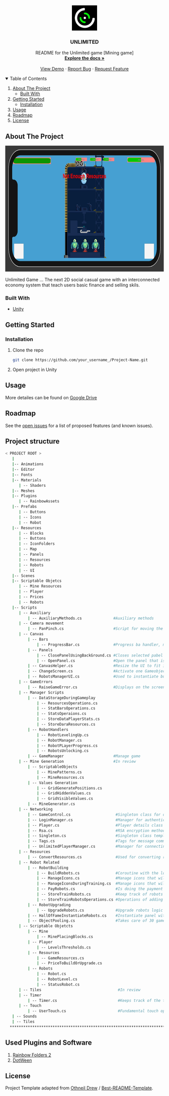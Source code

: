 <!-- PROJECT LOGO -->
<br />
<p align="center">
  <a href="https://github.com/target-software/Unlimited-Game-MiningGame">
    <img src="images/logo.png" alt="Logo" width="80" height="80">
  </a>

  <h3 align="center">UNLIMITED </h3>

  <p align="center">
    README for the Unlimited game [Mining game]
    <br />
    <a href="https://github.com/target-software/Unlimited-Game-MiningGame"><strong>Explore the docs »</strong></a>
    <br />
    <br />
    <a href="https://github.com/target-software/Unlimited-Game-MiningGame">View Demo</a>
    ·
    <a href="https://github.com/target-software/Unlimited-Game-MiningGame/issues">Report Bug</a>
    ·
    <a href="https://github.com/target-software/Unlimited-Game-MiningGame/issues">Request Feature</a>
  </p>
</p>



<!-- TABLE OF CONTENTS -->
<details open="open">
  <summary>Table of Contents</summary>
  <ol>
    <li>
      <a href="#about-the-project">About The Project</a>
      <ul>
        <li><a href="#built-with">Built With</a></li>
      </ul>
    </li>
    <li>
      <a href="#getting-started">Getting Started</a>
      <ul>
        <li><a href="#installation">Installation</a></li>
      </ul>
    </li>
    <li><a href="#usage">Usage</a></li>
    <li><a href="#roadmap">Roadmap</a></li>
    <li><a href="#license">License</a></li>
  </ol>
</details>



<!-- ABOUT THE PROJECT -->
## About The Project

<img src="images/img3.jpg" alt="Logo" width="1000" height="400">

Unlimited Game ... The next 2D social casual game with an interconnected economy system that teach users basic finance and selling skils.

### Built With

* [Unity](https://unity.com/)
<!-- GETTING STARTED -->
## Getting Started

### Installation

1. Clone the repo
   ```sh
   git clone https://github.com/your_username_/Project-Name.git
   ```
2. Open project in Unity



<!-- USAGE EXAMPLES -->
## Usage

More detailes can be found on [Google Drive](https://docs.google.com/document/d/1CHdDfEm5BDM8vAbeubNgLF-Et8YwMgCbreD4CC6dSfo/edit)


<!-- ROADMAP -->
## Roadmap

See the [open issues](https://github.com/target-software/Unlimited-Game-MiningGame/issues) for a list of proposed features (and known issues).



<!-- CONTRIBUTING -->
## Project structure

```bash
< PROJECT ROOT >
   |
   |-- Animations                               
   |-- Editor   
   |-- Fonts 
   |-- Materials
      | -- Shaders
   |-- Meshes
   |-- Plugins
      | -- RainbowAssets
   |-- Prefabs
      | -- Buttons
      | -- Icons
      | -- Robot
   |-- Resources
      | -- Blocks
      | -- Buttons
      | -- IconFolders
      | -- Map
      | -- Panels
      | -- Resources
      | -- Robots
      | -- UI
   |-- Scenes
   |-- Scriptable Objetcs
      | -- Mine Resources
      | -- Player
      | -- Prices
      | -- Robots
   |-- Scripts
      | -- Auxiliary
          | -- AuxiliaryMethods.cs              #Auxiliary methods
      | -- Camera movement
          | -- PanPinch.cs                      #Script for moving the camera using touch inpun 
      | -- Canvas
          | -- Bars
              | -- ProgressBar.cs               #Progress ba handler, manage visual state of the progress bar
          | -- Panels
              | -- ClosePanelUsingBackGround.cs #Closes selected pabel using the background
              | -- OpenPanel.cs                 #Open the panel that is selected for the curent gameObject + handle animations for opening the panel
          | -- CanvasHelper.cs                  #Resize the UI to fit inside the phone safe zone
          | -- ChangeScreen.cs                  #Activate one Gameobject and dezactivate the other one -- used for changing screens from hq to map
          | -- RobotsManagerUI.cs               #Used to instantiate buttons for all robots in the desired canvas
      | -- GameErrors
          | -- RaiseGameError.cs                #Displays on the screen the error that happened {Not enough resources etc}
      | -- Manager Scripts
          | -- DataStorageDuringGameplay
              | -- ResourcesOperations.cs
              | -- StatBarsOperations.cs
              | -- StatsOperaions.cs
              | -- StoreDataPlayerStats.cs
              | -- StoreDaraResources.cs
          | -- RobotHandlers
              | -- RobotLevelingUp.cs
              | -- RobotManager.cs
              | -- RobotPLayerProgress.cs
              | -- RobotsUnlocking.cs
          | -- GameManager                      #Manage game
      | -- Mine Generation                      #In review
          | -- ScriptableObjects
              | -- MinePatterns.cs
              | -- MineResources.cs
          | -- Values Generation
              | -- GridGeneratePositions.cs
              | -- GridHiddenValues.cs
              | -- GridVisibleValues.cs
          | -- MineGenerator.cs
      | -- Networking
          | -- GameControl.cs                    #Singleton class for darkrift client object
          | -- LoginManager.cs                   #Manager for authenticating the user
          | -- Player.cs                         #Player details class
          | -- Rsa.cs                            #RSA encryption method
          | -- Singleton.cs                      #Singleton class template
          | -- Tags.cs                           #Tags for message communication
          | -- UnlimitedPlayerManager.cs         #Manager for connecting player to server and executing actions 
      | -- Resources          
          | -- ConvertResources.cs               #Used for converting resources into energy
      | -- Robot Related
          | -- RobotBuilding
              | -- BuildRobots.cs                #Coroutine with the logic of building the robots
              | -- ManageIcons.cs                #Manage icons that will apear in the right in the building phase
              | -- ManageIconsDuringTraining.cs  #Manage icons that will apear in the right in the building phase 
              | -- PayRobots.cs                  #Is doing the payment for each robot [Pay,refund]
              | -- StoreTrainRobots.cs           #Keep track of robots in building and robots already built
              | -- StoreTrainRobotsOperations.cs #Operations of adding and removing robots from the queue
          | -- RobotUpgrading
              | -- UpgradeRobots.cs              #Upgrade robots logic
          | -- HallOfFameInstantiateRobots.cs    #Instantiate panel with robots and 
          | -- ObjectPooling.cs                  #Takes care of 30 gameObjects by activating and dezactivating them based on the need
      | -- Scriptable Objetcts
          | -- Mine
              | -- MinePlacingBlocks.cs
          | -- Player
              | -- LevelsThresholds.cs
          | -- Resources
              | -- GameResources.cs
              | -- PriceToBuildOrUpgrade.cs
          | -- Robots
              | -- Robot.cs
              | -- RobotLevel.cs
              | -- StatusRobot.cs
      | -- Tiles                                  #In review
      | -- Timer
          | -- Timer.cs                           #Keeps track of the time during a procces
      | -- Touch
          | -- UserTouch.cs                       #Fundamental touch operations simplifiend in methods
   | -- Sounds
   | -- Tiles
  ************************************************************************
```
## Used Plugins and Software

1. [Rainbow Folders 2](https://assetstore.unity.com/packages/tools/utilities/rainbow-folders-2-143526)
2. [DotWeen](https://assetstore.unity.com/packages/tools/animation/dotween-hotween-v2-27676)

<!-- LICENSE -->
## License

Project Template adapted from [Othneil Drew](https://github.com/othneildrew) / [Best-README-Template](https://github.com/othneildrew/Best-README-Template).


<!-- MARKDOWN LINKS & IMAGES -->
<!-- https://www.markdownguide.org/basic-syntax/#reference-style-links -->
[product-screenshot]: images/screenshot.png
